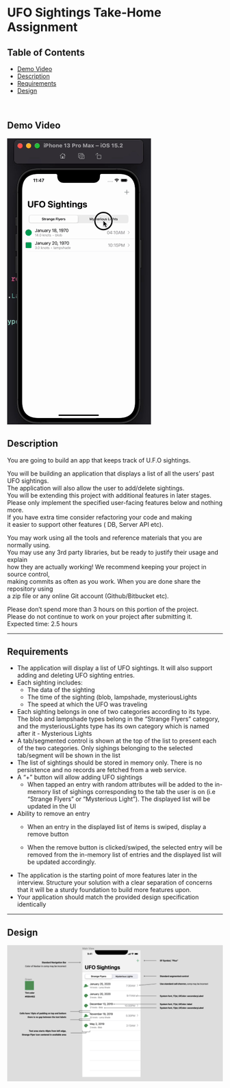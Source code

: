# UFO Sightings Take-Home Assignment

<div>
  <h2>Table of Contents</h2>
  <ul>
    <li><a href="https://github.com/JamesSedlacek/UFOsightings#demo-video">Demo Video</a></li>
    <li><a href="https://github.com/JamesSedlacek/UFOsightings#description">Description</a></li>
    <li><a href="https://github.com/JamesSedlacek/UFOsightings#requirements">Requirements</a></li>
    <li><a href="https://github.com/JamesSedlacek/UFOsightings#design">Design</a></li>
</div><br>

## Demo Video
<img src="https://github.com/JamesSedlacek/UFOsightings/blob/main/Images/UFO_Demo.gif?raw=true">

## Description
You are going to build an app that keeps track of U.F.O sightings.

You will be building an application that displays a list of all the users’ past UFO sightings. <br>
The application will also allow the user to add/delete sightings.  <br>
You will be extending this project with additional features in later stages. <br>
Please only implement the specified user-facing features below and nothing more.  <br>
If you have extra time consider refactoring your code and making  <br>
it easier to support other features ( DB, Server API etc). <br>

You may work using all the tools and reference materials that you are normally using.  <br>
You may use any 3rd party libraries, but be ready to justify their usage and explain  <br>
how they are actually working! We recommend keeping your project in source control,  <br>
making commits as often as you work. When you are done share the repository using  <br>
a zip file or any online Git account (Github/Bitbucket etc). <br>

Please don’t spend more than 3 hours on this portion of the project.  <br>
Please do not continue to work on your project after submitting it. <br>
Expected time: 2.5 hours

<hr>

## Requirements
- The application will display a list of UFO sightings. It will also support adding and deleting UFO sighting entries.
- Each sighting includes:
  - The data of the sighting
  - The time of the sighting (blob, lampshade, mysteriousLights
  - The speed at which the UFO was traveling
- Each sighting belongs in one of two categories according to its type. The blob and
lampshade types belong in the “Strange Flyers” category, and the mysteriousLights type
has its own category which is named after it - Mysterious Lights
- A tab/segmented control is shown at the top of the list to present each of the two
categories. Only sighings belonging to the selected tab/segment will be shown in the list
- The list of sightings should be stored in memory only. There is no persistence and no
records are fetched from a web service.
- A “+” button will allow adding UFO sightings
  - When tapped an entry with random attributes will be added to the in-memory list of sighings corresponding to the tab the user is on (i.e “Strange Flyers” or “Mysterious Light”). The displayed list will be updated in the UI
- Ability to remove an entry
  - When an entry in the displayed list of items is swiped, display a remove button
 
  - When the remove button is clicked/swiped, the selected entry will be removed from the in-memory list of entries and the displayed list will be updated accordingly.
- The application is the starting point of more features later in the interview. Structure your solution with a clear separation of concerns that it will be a sturdy foundation to build more features upon.
- Your application should match the provided design specification identically

<hr>

## Design
<img src="https://github.com/JamesSedlacek/UFOsightings/blob/main/Images/Design.png?raw=true">
